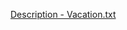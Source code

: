 [Description - Vacation.txt](https://github.com/LazarGerasimov/JS-Fundamentals/files/8685455/Description.-.Vacation.txt)
